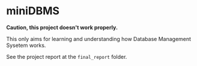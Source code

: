 # miniDBMS

**Caution, this project doesn't work properly.**

This only aims for learning and understanding how Database Management Sysetem works.

See the project report at the ```final_report``` folder.
